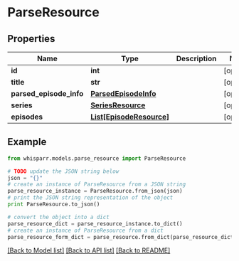 # ParseResource


## Properties
Name | Type | Description | Notes
------------ | ------------- | ------------- | -------------
**id** | **int** |  | [optional] 
**title** | **str** |  | [optional] 
**parsed_episode_info** | [**ParsedEpisodeInfo**](ParsedEpisodeInfo.md) |  | [optional] 
**series** | [**SeriesResource**](SeriesResource.md) |  | [optional] 
**episodes** | [**List[EpisodeResource]**](EpisodeResource.md) |  | [optional] 

## Example

```python
from whisparr.models.parse_resource import ParseResource

# TODO update the JSON string below
json = "{}"
# create an instance of ParseResource from a JSON string
parse_resource_instance = ParseResource.from_json(json)
# print the JSON string representation of the object
print ParseResource.to_json()

# convert the object into a dict
parse_resource_dict = parse_resource_instance.to_dict()
# create an instance of ParseResource from a dict
parse_resource_form_dict = parse_resource.from_dict(parse_resource_dict)
```
[[Back to Model list]](../README.md#documentation-for-models) [[Back to API list]](../README.md#documentation-for-api-endpoints) [[Back to README]](../README.md)



